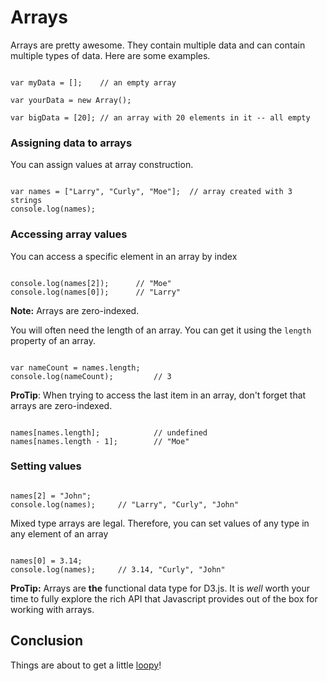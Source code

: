 # Arrays

Arrays are pretty awesome. They contain multiple data and can contain multiple types of data. Here are some examples.

```{javascript}

var myData = [];    // an empty array

var yourData = new Array();

var bigData = [20]; // an array with 20 elements in it -- all empty

```

### Assigning data to arrays

You can assign values at array construction.

```{javascript}

var names = ["Larry", "Curly", "Moe"];  // array created with 3 strings
console.log(names);

```

### Accessing array values

You can access a specific element in an array by index

```{javascript}

console.log(names[2]);      // "Moe"
console.log(names[0]);      // "Larry"

```

**Note:** Arrays are zero-indexed.

You will often need the length of an array. You can get it using the `length` property of an array.

```{javascript}

var nameCount = names.length;
console.log(nameCount);         // 3

```

**ProTip**: When trying to access the last item in an array, don't forget that arrays are zero-indexed.

```{javascript}

names[names.length];            // undefined
names[names.length - 1];        // "Moe"

```

### Setting values

```{javascript}

names[2] = "John";
console.log(names);     // "Larry", "Curly", "John"

```

Mixed type arrays are legal. Therefore, you can set values of any type in any element of an array

```{javascript}

names[0] = 3.14;
console.log(names);     // 3.14, "Curly", "John"

```

**ProTip:** Arrays are **the** functional data type for D3.js. It is _well_ worth your time to fully explore the rich API that Javascript provides out of the box for working with arrays.

## Conclusion

Things are about to get a little [loopy](05_iteration/loops.md)!